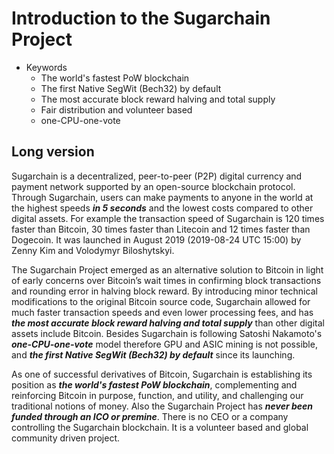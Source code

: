 # Introduction to the Sugarchain Project

- Keywords
  * The world's fastest PoW blockchain
  * The first Native SegWit (Bech32) by default
  * The most accurate block reward halving and total supply
  * Fair distribution and volunteer based
  * one-CPU-one-vote

## Long version

Sugarchain is a decentralized, peer-to-peer (P2P) digital currency and payment network supported by an open-source blockchain protocol. Through Sugarchain, users can make payments to anyone in the world at the highest speeds ***in 5 seconds*** and the lowest costs compared to other digital assets. For example the transaction speed of Sugarchain is 120 times faster than Bitcoin, 30 times faster than Litecoin and 12 times faster than Dogecoin. It was launched in August 2019 (2019-08-24 UTC 15:00) by Zenny Kim and Volodymyr Biloshytskyi.

The Sugarchain Project emerged as an alternative solution to Bitcoin in light of early concerns over Bitcoin’s wait times in confirming block transactions and rounding error in halving block reward. By introducing minor technical modifications to the original Bitcoin source code, Sugarchain allowed for much faster transaction speeds and even lower processing fees, and has ***the most accurate block reward halving and total supply*** than other digital assets include Bitcoin. Besides Sugarchain is following Satoshi Nakamoto's ***one-CPU-one-vote*** model therefore GPU and ASIC mining is not possible, and ***the first Native SegWit (Bech32) by default*** since its launching.

As one of successful derivatives of Bitcoin, Sugarchain is establishing its position as ***the world's fastest PoW blockchain***, complementing and reinforcing Bitcoin in purpose, function, and utility, and challenging our traditional notions of money. Also the Sugarchain Project has ***never been funded through an ICO or premine***. There is no CEO or a company controlling the Sugarchain blockchain. It is a volunteer based and global community driven project.
